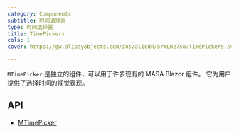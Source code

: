 ```yaml
---
category: Components
subtitle: 时间选择器
type: 时间选择器
title: TimePickers
cols: 1
cover: https://gw.alipayobjects.com/zos/alicdn/5rWLU27so/TimePickers.svg

---
```


`MTimePicker` 是独立的组件，可以用于许多现有的 MASA Blazor 组件。 它为用户提供了选择时间的视觉表现。

## API

- [MTimePicker](/docs/api/MTimePicker)
